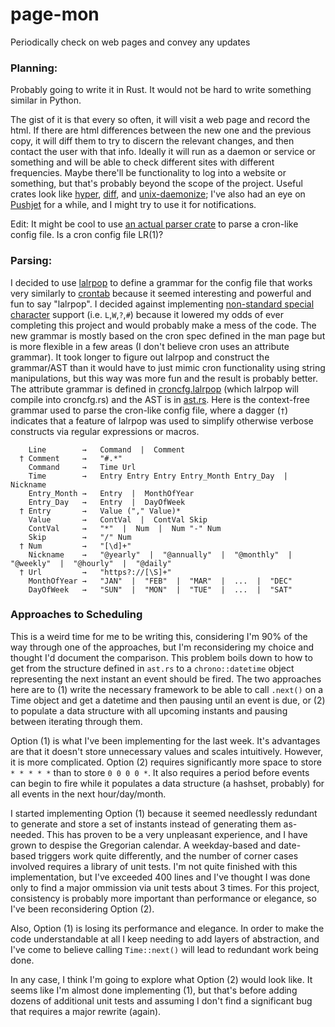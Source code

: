 # page-mon
Periodically check on web pages and convey any updates

### Planning:
Probably going to write it in Rust. It would not be hard to write something similar in Python.

The gist of it is that every so often, it will visit a web page and record the html. If there are html differences between the new one and the previous copy, it will diff them to try to discern the relevant changes, and then contact the user with that info. 
Ideally it will run as a daemon or service or something and will be able to check different sites with different frequencies. Maybe there'll be functionality to log into a website or something, but that's probably beyond the scope of the project. 
Useful crates look like [hyper](https://crates.io/crates/hyper), [diff](https://crates.io/crates/diff), and [unix-daemonize](https://crates.io/crates/unix-daemonize); I've also had an eye on [Pushjet](https://pushjet.io/) for a while, and I might try to use it for notifications.  

Edit: It might be cool to use [an actual parser crate](https://crates.io/crates/lalrpop) to parse a cron-like config file. Is a cron config file LR(1)? 


### Parsing:
I decided to use [lalrpop](https://crates.io/crates/lalrpop) to define a grammar for the config file that works very similarly to [crontab](http://linux.die.net/man/5/crontab) because it seemed interesting and powerful and fun to say "lalrpop". 
I decided against implementing [non-standard special character](https://en.wikipedia.org/wiki/Cron#Non-Standard_Characters) support (i.e. `L`,`W`,`?`,`#`) because it lowered my odds of ever completing this project and would probably make a mess of the code.
The new grammar is mostly based on the cron spec defined in the man page but is more flexible in a few areas (I don't believe cron uses an attribute grammar). 
It took longer to figure out lalrpop and construct the grammar/AST than it would have to just mimic cron functionality using string manipulations, but this way was more fun and the result is probably better. 
The attribute grammar is defined in [croncfg.lalrpop](src/croncfg.lalrpop) (which lalrpop will compile into croncfg.rs) and the AST is in [ast.rs](src/ast.rs). 
Here is the context-free grammar used to parse the cron-like config file, where a dagger (`†`) indicates that a feature of lalrpop was used to simplify otherwise verbose constructs via regular expressions or macros. 

```
    Line        →   Command  |  Comment
  † Comment     →   "#.*"
    Command     →   Time Url
    Time        →   Entry Entry Entry Entry_Month Entry_Day  |  Nickname
    Entry_Month →   Entry  |  MonthOfYear
    Entry_Day   →   Entry  |  DayOfWeek
  † Entry       →   Value ("," Value)*
    Value       →   ContVal  |  ContVal Skip
    ContVal     →   "*"  |  Num  |  Num "-" Num
    Skip        →   "/" Num
  † Num         →   "[\d]+"
    Nickname    →   "@yearly"  |  "@annually"  |  "@monthly"  |  "@weekly"  |  "@hourly"  |  "@daily" 
  † Url         →   "https?://[\S]+"
    MonthOfYear →   "JAN"  |  "FEB"  |  "MAR"  |  ...  |  "DEC"
    DayOfWeek   →   "SUN"  |  "MON"  |  "TUE"  |  ...  |  "SAT"
```

### Approaches to Scheduling
This is a weird time for me to be writing this, considering I'm 90% of the way through one of the approaches, but I'm reconsidering my choice and thought I'd document the comparison. 
This problem boils down to how to get from the structure defined in `ast.rs` to a `chrono::datetime` object representing the next instant an event should be fired. The two approaches here are to 
(1) write the necessary framework to be able to call `.next()` on a Time object and get a datetime and then pausing until an event is due, or 
(2) to populate a data structure with all upcoming instants and pausing between iterating through them.

Option (1) is what I've been implementing for the last week. It's advantages are that it doesn't store unnecessary values and scales intuitively. However, it is more complicated.
Option (2) requires significantly more space to store `* * * * *` than to store `0 0 0 0 *`. It also requires a period before events can begin to fire while it populates a data structure (a hashset, probably) for all events in the next hour/day/month.

I started implementing Option (1) because it seemed needlessly redundant to generate and store a set of instants instead of generating them as-needed. This has proven to be a very unpleasant experience, and I have grown to despise the Gregorian calendar. A weekday-based and date-based triggers work quite differently, and the number of corner cases involved requires a library of unit tests. I'm not quite finished with this implementation, but I've exceeded 400 lines and I've thought I was done only to find a major ommission via unit tests about 3 times. 
For this project, consistency is probably more important than performance or elegance, so I've been reconsidering Option (2).

Also, Option (1) is losing its performance and elegance. In order to make the code understandable at all I keep needing to add layers of abstraction, and I've come to believe calling `Time::next()` will lead to redundant work being done. 

In any case, I think I'm going to explore what Option (2) would look like. It seems like I'm almost done implementing (1), but that's before adding dozens of additional unit tests and assuming I don't find a significant bug that requires a major rewrite (again).



